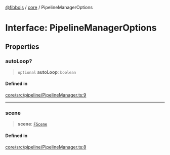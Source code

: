 [@fibbojs](/api/index) / [core](/api/core) / PipelineManagerOptions

# Interface: PipelineManagerOptions

## Properties

### autoLoop?

> `optional` **autoLoop**: `boolean`

#### Defined in

[core/src/pipeline/PipelineManager.ts:9](https://github.com/fibbojs/fibbo/blob/65626b456ab47d7e61b23a8dd1be9f399238b0f1/packages/core/src/pipeline/PipelineManager.ts#L9)

***

### scene

> **scene**: [`FScene`](../classes/FScene.md)

#### Defined in

[core/src/pipeline/PipelineManager.ts:8](https://github.com/fibbojs/fibbo/blob/65626b456ab47d7e61b23a8dd1be9f399238b0f1/packages/core/src/pipeline/PipelineManager.ts#L8)
